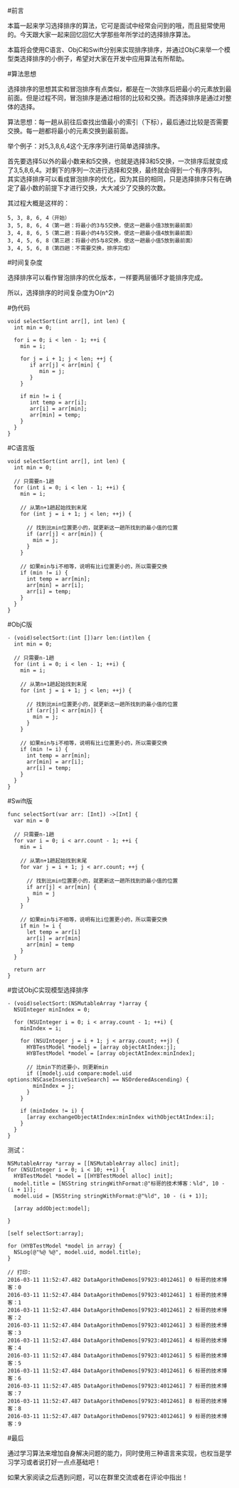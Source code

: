 #前言

本篇一起来学习选择排序的算法，它可是面试中经常会问到的哦，而且挺常使用的。今天跟大家一起来回忆回忆大学那些年所学过的选择排序算法。

本篇将会使用C语言、ObjC和Swift分别来实现排序排序，并通过ObjC来举一个模型类选择排序的小例子，希望对大家在开发中应用算法有所帮助。

#算法思想

选择排序的思想其实和冒泡排序有点类似，都是在一次排序后把最小的元素放到最前面。但是过程不同，冒泡排序是通过相邻的比较和交换。而选择排序是通过对整体的选择。

算法思想：每一趟从前往后查找出值最小的索引（下标），最后通过比较是否需要交换。每一趟都将最小的元素交换到最前面。

举个例子：对5,3,8,6,4这个无序序列进行简单选择排序。

首先要选择5以外的最小数来和5交换，也就是选择3和5交换，一次排序后就变成了3,5,8,6,4。对剩下的序列一次进行选择和交换，最终就会得到一个有序序列。其实选择排序可以看成冒泡排序的优化，因为其目的相同，只是选择排序只有在确定了最小数的前提下才进行交换，大大减少了交换的次数。

其过程大概是这样的：

```
5, 3, 8, 6, 4（开始）
3, 5, 8, 6, 4（第一趟：将最小的3与5交换，使这一趟最小值3放到最前面）
3, 4, 8, 6, 5（第二趟：将最小的4与5交换，使这一趟最小值4放到最前面）
3, 4, 5, 6, 8（第三趟：将最小的5与8交换，使这一趟最小值5放到最前面）
3, 4, 5, 6, 8（第四趟：不需要交换，排序完成）
```

#时间复杂度

选择排序可以看作冒泡排序的优化版本，一样要两层循环才能排序完成。

所以，选择排序的时间复杂度为O(n^2)

#伪代码

```
void selectSort(int arr[], int len) {
  int min = 0;
  
  for i = 0; i < len - 1; ++i {
    min = i;
    
    for j = i + 1; j < len; ++j {
       if arr[j] < arr[min] {
          min = j;
       } 
    }
    
    if min != i {
       int temp = arr[i];
       arr[i] = arr[min];
       arr[min] = temp;
    }
  }
}
```

#C语言版

```
void selectSort(int arr[], int len) {
  int min = 0;
  
  // 只需要n-1趟
  for (int i = 0; i < len - 1; ++i) {
    min = i;
    
    // 从第n+1趟起始找到末尾
    for (int j = i + 1; j < len; ++j) {
      
      // 找到比min位置更小的，就更新这一趟所找到的最小值的位置
      if (arr[j] < arr[min]) {
        min = j;
      }
    }
    
    // 如果min与i不相等，说明有比i位置更小的，所以需要交换
    if (min != i) {
      int temp = arr[min];
      arr[min] = arr[i];
      arr[i] = temp;
    }
  }
}
```

#ObjC版

```
- (void)selectSort:(int [])arr len:(int)len {
  int min = 0;
  
  // 只需要n-1趟
  for (int i = 0; i < len - 1; ++i) {
    min = i;
    
    // 从第n+1趟起始找到末尾
    for (int j = i + 1; j < len; ++j) {
      
      // 找到比min位置更小的，就更新这一趟所找到的最小值的位置
      if (arr[j] < arr[min]) {
        min = j;
      }
    }
    
    // 如果min与i不相等，说明有比i位置更小的，所以需要交换
    if (min != i) {
      int temp = arr[min];
      arr[min] = arr[i];
      arr[i] = temp;
    }
  }
}
```

#Swift版

```
func selectSort(var arr: [Int]) ->[Int] {
  var min = 0
  
  // 只需要n-1趟
  for var i = 0; i < arr.count - 1; ++i {
    min = i
    
    // 从第n+1趟起始找到末尾
    for var j = i + 1; j < arr.count; ++j {
      
      // 找到比min位置更小的，就更新这一趟所找到的最小值的位置
      if arr[j] < arr[min] {
        min = j
      }
    }
    
    // 如果min与i不相等，说明有比i位置更小的，所以需要交换
    if min != i {
      let temp = arr[i]
      arr[i] = arr[min]
      arr[min] = temp
    }
  }
  
  return arr
}
```

#尝试ObjC实现模型选择排序 

```
- (void)selectSort:(NSMutableArray *)array {
  NSUInteger minIndex = 0;
  
  for (NSUInteger i = 0; i < array.count - 1; ++i) {
    minIndex = i;
    
    for (NSUInteger j = i + 1; j < array.count; ++j) {
      HYBTestModel *modelj = [array objectAtIndex:j];
      HYBTestModel *model = [array objectAtIndex:minIndex];
      
      // 比min下的还要小，则更新min
      if ([modelj.uid compare:model.uid options:NSCaseInsensitiveSearch] == NSOrderedAscending) {
        minIndex = j;
      }
    }
    
    if (minIndex != i) {
      [array exchangeObjectAtIndex:minIndex withObjectAtIndex:i];
    }
  }
}
```

测试：

```
NSMutableArray *array = [[NSMutableArray alloc] init];
for (NSUInteger i = 0; i < 10; ++i) {
  HYBTestModel *model = [[HYBTestModel alloc] init];
  model.title = [NSString stringWithFormat:@"标哥的技术博客：%ld", 10 - (i + 1)];
  model.uid = [NSString stringWithFormat:@"%ld", 10 - (i + 1)];
  
  [array addObject:model];
  
}

[self selectSort:array];

for (HYBTestModel *model in array) {
  NSLog(@"%@ %@", model.uid, model.title);
}

// 打印:
2016-03-11 11:52:47.482 DataAgorithmDemos[97923:4012461] 0 标哥的技术博客：0
2016-03-11 11:52:47.484 DataAgorithmDemos[97923:4012461] 1 标哥的技术博客：1
2016-03-11 11:52:47.484 DataAgorithmDemos[97923:4012461] 2 标哥的技术博客：2
2016-03-11 11:52:47.484 DataAgorithmDemos[97923:4012461] 3 标哥的技术博客：3
2016-03-11 11:52:47.484 DataAgorithmDemos[97923:4012461] 4 标哥的技术博客：4
2016-03-11 11:52:47.484 DataAgorithmDemos[97923:4012461] 5 标哥的技术博客：5
2016-03-11 11:52:47.484 DataAgorithmDemos[97923:4012461] 6 标哥的技术博客：6
2016-03-11 11:52:47.485 DataAgorithmDemos[97923:4012461] 7 标哥的技术博客：7
2016-03-11 11:52:47.487 DataAgorithmDemos[97923:4012461] 8 标哥的技术博客：8
2016-03-11 11:52:47.487 DataAgorithmDemos[97923:4012461] 9 标哥的技术博客：9
```

#最后

通过学习算法来增加自身解决问题的能力，同时使用三种语言来实现，也权当是学习学习或者说打好一点点基础吧！

如果大家阅读之后遇到问题，可以在群里交流或者在评论中指出！


